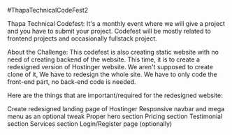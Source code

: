 #ThapaTechnicalCodeFest2

Thapa Technical Codefest:
It's a monthly event where we will give a project and you have to submit your project. Codefest will be mostly related to frontend projects and occasionally fullstack project.

About the Challenge:
This codefest is also creating static website with no need of creating backend of the website. This time, it is to create a redesigned version of Hostinger website. We  aren't supposed to create clone of it, We have to redesign the whole site. We have to only code the front-end part, no back-end code is needed.

Here are the things that are important/required for the redesigned website:

Create redesigned landing page of Hostinger
Responsive navbar and mega menu as an optional tweak
Proper hero section
Pricing section
Testimonial section
Services section
Login/Register page (optionally)
